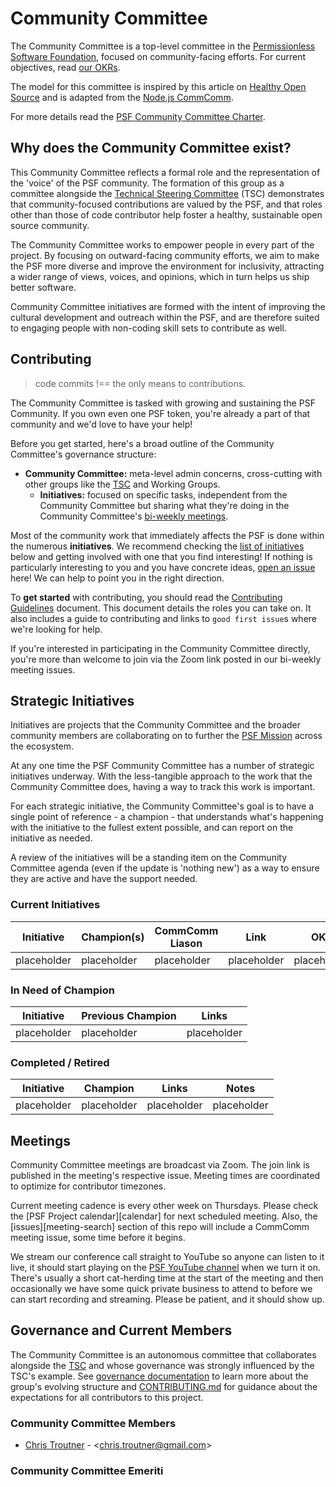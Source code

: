 # Community Committee

The Community Committee is a top-level committee in the [Permissionless Software Foundation](https://PSFoundation.cash), focused on community-facing efforts. For current objectives, read [our OKRs](./okr.md).

The model for this committee is inspired by this article on [Healthy Open Source](https://medium.com/the-node-js-collection/healthy-open-source-967fa8be7951) and is adapted from the [Node.js CommComm](https://github.com/nodejs/community-committee).

For more details read the [PSF Community Committee Charter](./community-committee-charter.md).

## Why does the Community Committee exist?

This Community Committee reflects a formal role and the representation of the 'voice' of the PSF community. The formation of this group as a committee alongside the [Technical Steering Committee](https://github.com/Permissionless-Software-Foundation/TSC) (TSC) demonstrates that community-focused contributions are valued by the PSF, and that roles other than those of code contributor help foster a healthy, sustainable open source community.

The Community Committee works to empower people in every part of the project. By focusing on outward-facing community efforts, we aim to make the PSF more diverse and improve the environment for inclusivity, attracting a wider range of views, voices, and opinions, which in turn helps us ship better software.

Community Committee initiatives are formed with the intent of improving the cultural development and outreach within the PSF, and are therefore suited to engaging people with non-coding skill sets to contribute as well.

## Contributing
> code commits !== the only means to contributions.

The Community Committee is tasked with growing and sustaining the PSF Community. If you own even one PSF token, you're already a part of that community and we'd love to have your help!

Before you get started, here's a broad outline of the Community Committee's governance structure:

- **Community Committee:** meta-level admin concerns, cross-cutting with other groups like the [TSC](https://github.com/Permissionless-Software-Foundation/TSC) and Working Groups.
  - **Initiatives:** focused on specific tasks, independent from the Community Committee but sharing what they're doing in the Community Committee's [bi-weekly meetings](https://github.com/Permissionless-Software-Foundation/community-committee/issues?q=is%3Aissue+is%3Aopen+%22PSF+Community+Committee+Meeting%22).

Most of the community work that immediately affects the PSF is done within the numerous **initiatives**. We recommend checking the [list of initiatives](#strategic-initiatives) below and getting involved with one that you find interesting! If nothing is particularly interesting to you and you have concrete ideas, [open an issue](https://github.com/Permissionless-Software-Foundation/community-committee/issues/new) here! We can help to point you in the right direction.

To **get started** with contributing, you should read the [Contributing Guidelines](./CONTRIBUTING.md) document. This document details the roles you can take on. It also includes a guide to contributing and links to `good first issue`s where we're looking for help.

If you're interested in participating in the Community Committee directly, you're more than welcome to join via the Zoom link posted in our bi-weekly meeting issues.

## Strategic Initiatives

Initiatives are projects that the Community Committee and the broader community members are collaborating on to further the [PSF Mission](https://psfoundation.cash/biz-plan/business-plan#mission) across the ecosystem.

At any one time the PSF Community Committee has a number of strategic initiatives underway. With the less-tangible approach to the work that the Community Committee does, having a way to track this work is important.

For each strategic initiative, the Community Committee's goal is to have a single point of reference - a champion - that understands what's happening with the initiative to the fullest extent possible, and can report on the initiative as needed.

A review of the initiatives will be a standing item on the Community Committee agenda (even if the update is 'nothing new') as a way to ensure they are active and have the support needed.

### Current Initiatives

|       Initiative        |          Champion(s)          | CommComm Liason |              Link               |                 OKR                 |
| ----------------------- | ----------------------------- | --------------- | ------------------------------- | ----------------------------------- |
| placeholder                   | placeholder                  |  placeholder        | placeholder                   |   placeholder              |


### In Need of Champion

| Initiative                | Previous Champion | Links                                                      |
|---------------------------|------------------ |------------------------------------------------------------|
| placeholder              | placeholder    | placeholder    |



### Completed / Retired

| Initiative                | Champion        | Links                           | Notes                                                 |
|---------------------------|-----------------|---------------------------------|-------------------------------------------------------|
| placeholder                    | placeholder    | placeholder                 | placeholder  |

## Meetings

Community Committee meetings are broadcast via Zoom. The join link is published in the meeting's respective issue. Meeting times are coordinated to optimize for contributor timezones.

Current meeting cadence is every other week on Thursdays.  Please check the [PSF Project calendar][calendar] for next scheduled meeting.  Also, the [issues][meeting-search] section of this repo will include a CommComm meeting issue, some time before it begins.

We stream our conference call straight to YouTube so anyone can listen to it live, it should start playing on the [PSF YouTube channel](https://www.youtube.com/channel/UCQ57IDXJJSYXHBLpF1tBD0g) when we turn it on. There's usually a short cat-herding time at the start of the meeting and then occasionally we have some quick private business to attend to before we can start recording and streaming. Please be patient, and it should show up.

## Governance and Current Members

The Community Committee is an autonomous committee that collaborates alongside the [TSC](https://github.com/Permissionless-Software-Foundation/TSC) and whose governance was strongly influenced by the TSC's example. See [governance documentation](./governance) to learn more about the group's evolving structure and [CONTRIBUTING.md](./CONTRIBUTING.md) for guidance about the expectations for all contributors to this project.

### Community Committee Members
* [Chris Troutner](https://github.com/christroutner) - &lt;chris.troutner@gmail.com&gt;


### Community Committee Emeriti
